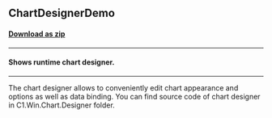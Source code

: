 ## ChartDesignerDemo
#### [Download as zip](https://grapecity.github.io/DownGit/#/home?url=https://github.com/GrapeCity/ComponentOne-WinForms-Samples/tree/master/Next\FlexChart\CS\ChartDesigner\ChartDesignerDemo)
____
#### Shows runtime chart designer.
____
The chart designer allows to conveniently edit chart appearance and options as well as data binding.
You can find source code of chart designer in C1.Win.Chart.Designer folder.
